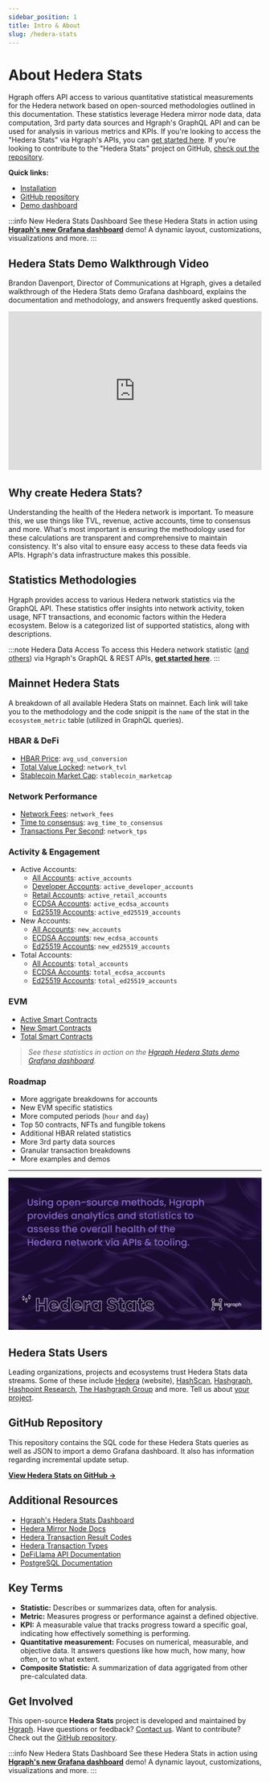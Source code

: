 ```yaml
---
sidebar_position: 1
title: Intro & About
slug: /hedera-stats
---
```


# About Hedera Stats

Hgraph offers API access to various quantitative statistical measurements for the Hedera network based on open-sourced methodologies outlined in this documentation. These statistics leverage Hedera mirror node data, data computation, 3rd party data sources and Hgraph's GraphQL API and can be used for analysis in various metrics and KPIs. If you're looking to access the "Hedera Stats" via Hgraph's APIs, you can [get started here](https://hgraph.com/hedera). If you're looking to contribute to the "Hedera Stats" project on GitHub, [check out the repository](https://github.com/hgraph-io/hedera-stats).

**Quick links:**

- [Installation](installation)
- [GitHub repository](https://github.com/hgraph-io/hedera-stats)
- [Demo dashboard](https://hgraph.com/hedera/stats)

:::info New Hedera Stats Dashboard
See these Hedera Stats in action using **[Hgraph's new Grafana dashboard](https://hgraph.com/hedera/stats)** demo! A dynamic layout, customizations, visualizations and more.
:::

## Hedera Stats Demo Walkthrough Video

Brandon Davenport, Director of Communications at Hgraph, gives a detailed walkthrough of the Hedera Stats demo Grafana dashboard, explains the documentation and methodology, and answers frequently asked questions.

<iframe
  width="100%"
  height="315"
  src="https://www.youtube.com/embed/8yWw7wZ0H64"
  title="Hedera Stats Demo Grafana Dashboard Walkthrough"
  frameborder="0"
  allow="accelerometer; autoplay; clipboard-write; encrypted-media; gyroscope; picture-in-picture"
  allowfullscreen></iframe>

## Why create Hedera Stats?

Understanding the health of the Hedera network is important. To measure this, we use things like TVL, revenue, active accounts, time to consensus and more. What's most important is ensuring the methodology used for these calculations are transparent and comprehensive to maintain consistency. It's also vital to ensure easy access to these data feeds via APIs. Hgraph's data infrastructure makes this possible.

## Statistics Methodologies

Hgraph provides access to various Hedera network statistics via the GraphQL API. These statistics offer insights into network activity, token usage, NFT transactions, and economic factors within the Hedera ecosystem. Below is a categorized list of supported statistics, along with descriptions.

:::note Hedera Data Access
To access this Hedera network statistic ([and others](/category/hedera-stats/)) via Hgraph's GraphQL & REST APIs, **[get started here](https://www.hgraph.com/hedera)**.
:::

## Mainnet Hedera Stats

A breakdown of all available Hedera Stats on mainnet. Each link will take you to the methodology and the code snippit is the `name` of the stat in the `ecosystem_metric` table (utilized in GraphQL queries).

### HBAR & DeFi

- [HBAR Price](hbar-price): `avg_usd_conversion`
- [Total Value Locked](total-value-locked): `network_tvl`
- [Stablecoin Market Cap](stablecoin-market-cap): `stablecoin_marketcap`

### Network Performance

- [Network Fees](revenue): `network_fees`
- [Time to consensus](time-to-consensus): `avg_time_to_consensus`
- [Transactions Per Second](transactions-per-second): `network_tps`

### Activity & Engagement

- Active Accounts:
  - [All Accounts](active-accounts): `active_accounts`
  - [Developer Accounts](developer-accounts): `active_developer_accounts`
  - [Retail Accounts](retail-accounts): `active_retail_accounts`
  - [ECDSA Accounts](active-ecdsa-accounts): `active_ecdsa_accounts`
  - [Ed25519 Accounts](active-ed25519-accounts): `active_ed25519_accounts`
- New Accounts:
  - [All Accounts](new-accounts): `new_accounts`
  - [ECDSA Accounts](new-ecdsa-accounts): `new_ecdsa_accounts`
  - [Ed25519 Accounts](new-ed25519-accounts): `new_ed25519_accounts`
- Total Accounts:
  - [All Accounts](total-accounts): `total_accounts`
  - [ECDSA Accounts](total-ecdsa-accounts): `total_ecdsa_accounts`
  - [Ed25519 Accounts](total-ed25519-accounts): `total_ed25519_accounts`

### EVM

- [Active Smart Contracts](active-contracts)
- [New Smart Contracts](new-smart-contracts)
- [Total Smart Contracts](total-smart-contracts)

> *See these statistics in action on the [Hgraph Hedera Stats demo Grafana dashboard](https://hgraph.com/hedera/stats).*

### Roadmap

- More aggrigate breakdowns for accounts
- New EVM specific statistics
- More computed periods (`hour` and `day`)
- Top 50 contracts, NFTs and fungible tokens
- Additional HBAR related statistics
- More 3rd party data sources
- Granular transaction breakdowns
- More examples and demos

---

![image](Hedera-Stats_Social-Card-2.png)

## Hedera Stats Users

Leading organizations, projects and ecosystems trust Hedera Stats data streams. Some of these include [Hedera](https://hedera.com) (website), [HashScan](https://hashscan.io), [Hashgraph](https://www.hashgraph.com), [Hashpoint Research](https://www.hashpoint.io), [The Hashgraph Group](https://www.hashgraph-group.com) and more. Tell us about [your project](https://forms.gle/DGS8cPMWxcRc6jCM8).

## GitHub Repository

This repository contains the SQL code for these Hedera Stats queries as well as JSON to import a demo Grafana dashboard. It also has information regarding incremental update setup.

**[View Hedera Stats on GitHub →](https://github.com/hgraph-io/hedera-stats)**

## Additional Resources

- [Hgraph's Hedera Stats Dashboard](https://hgraph.com/hedera/stats)
- [Hedera Mirror Node Docs](https://docs.hedera.com/hedera/core-concepts/mirror-nodes)
- [Hedera Transaction Result Codes](https://github.com/hashgraph/hedera-mirror-node/blob/main/hedera-mirror-rest/model/transactionResult.js)
- [Hedera Transaction Types](https://github.com/hashgraph/hedera-mirror-node/blob/main/hedera-mirror-rest/model/transactionType.js)
- [DeFiLlama API Documentation](https://defillama.com/docs/api)
- [PostgreSQL Documentation](https://www.postgresql.org/docs/current/)

## Key Terms

- **Statistic:** Describes or summarizes data, often for analysis.
- **Metric:** Measures progress or performance against a defined objective.
- **KPI:** A measurable value that tracks progress toward a specific goal, indicating how effectively something is performing.
- **Quantitative measurement:** Focuses on numerical, measurable, and objective data. It answers questions like how much, how many, how often, or to what extent.
- **Composite Statistic:** A summarization of data aggrigated from other pre-calculated data.

## Get Involved

This open-source **Hedera Stats** project is developed and maintained by [Hgraph](https://hgraph.com). Have questions or feedback? [Contact us](/overview/contact). Want to contribute? Check out the [GitHub repository](https://github.com/hgraph-io/hedera-stats).

:::info New Hedera Stats Dashboard
See these Hedera Stats in action using **[Hgraph's new Grafana dashboard](https://hgraph.com/hedera/stats)** demo! A dynamic layout, customizations, visualizations and more.
:::